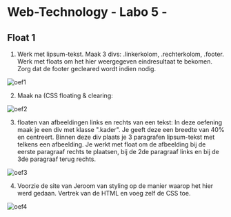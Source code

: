 ﻿# Web-Technology - Labo 5 - 

## Float 1

1. Werk met lipsum-tekst. Maak 3 divs: .linkerkolom, .rechterkolom, .footer. 
Werk met floats om het hier weergegeven eindresultaat te bekomen. 
Zorg dat de footer gecleared wordt indien nodig.

![oef1](/float1.PNG)

2. Maak na (CSS floating & clearing:

![oef2](/float2.PNG)


3. floaten van afbeeldingen links en rechts van een tekst:
In deze oefening maak je een div met klasse ".kader". Je geeft deze 
een breedte van 40% en centreert. Binnen deze div plaats je 3 paragrafen 
lipsum-tekst met telkens een afbeelding. Je werkt met float om de afbeelding
 bij de eerste paragraaf rechts te plaatsen, bij de 2de paragraaf links
 en bij de 3de paragraaf terug rechts.

![oef3](/float3.PNG)

4. Voorzie de site van Jeroom van styling op de manier waarop het hier 
werd gedaan. Vertrek van de HTML en voeg zelf de CSS toe.

![oef4](/jeroom.PNG)

